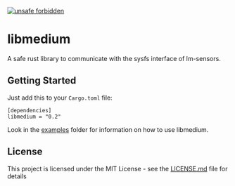 [![unsafe forbidden](https://img.shields.io/badge/unsafe-forbidden-success.svg)](https://github.com/rust-secure-code/safety-dance/)

# libmedium
A safe rust library to communicate with the sysfs interface of lm-sensors.

## Getting Started

Just add this to your `Cargo.toml` file:

```
[dependencies]
libmedium = "0.2"
```

Look in the [examples](examples) folder for information on how to use libmedium.

## License

This project is licensed under the MIT License - see the [LICENSE.md](LICENSE.md) file for details
